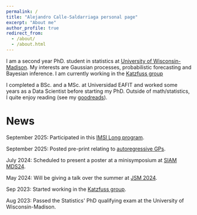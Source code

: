 ```yaml
---
permalink: /
title: "Alejandro Calle-Saldarriaga personal page"
excerpt: "About me"
author_profile: true
redirect_from: 
  - /about/
  - /about.html
---
```


I am a second year PhD. student in statistics at [University of Wisconsin-Madison](https://stat.wisc.edu). My interests are Gaussian processes, probabilistic forecasting and Bayesian inference. I am currently working in the [Katzfuss group](https://sites.google.com/view/katzfuss/group) 

I completed a BSc. and a MSc. at Universidad EAFIT and worked some years as a Data Scientist before starting my PhD. Outside of math/statistics, I quite enjoy reading (see my [goodreads](https://www.goodreads.com/user/show/5880518-alejandro-calle-saldarriaga)). 

News
======

September 2025: Participated in this [IMSI Long program](https://www.imsi.institute/activities/digital-twins).

September 2025: Posted pre-print relating to [autoregressive GPs](https://arxiv.org/pdf/2509.22474).

July 2024: Scheduled to present a poster at a minisymposium at [SIAM MDS24](https://meetings.siam.org/program.cfm?CONFCODE=MDS24). 

May 2024: Will be giving a talk over the summer at [JSM 2024](https://ww2.amstat.org/meetings/jsm/2024/).

Sep 2023: Started working in the [Katzfuss group](https://sites.google.com/view/katzfuss/group).

Aug 2023: Passed the Statistics' PhD qualifying exam at the University of Wisconsin-Madison.